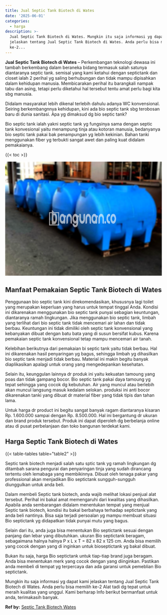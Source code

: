 ```yaml
---
title: Jual Septic Tank Biotech di Wates
date: '2025-06-01'
categories:
  - harga
description: >-
  Jual Septic Tank Biotech di Wates. Mungkin itu saja informasi yg dapat kami
  jelaskan tentang Jual Septic Tank Biotech di Wates. Anda perlu bisa memilih
  ke-2...
---
```


**Jual Septic Tank Biotech di Wates** – Perkembangan teknologi dewasa ini tambah berkembang dalam beraneka bidang termasuk salah satunya diantaranya septic tank. semisal yang kami ketahui dengan septictank dan closet ialah 2 perihal yg saling berhubungan dan tidak mampu dipisahkan dalam kehidupan manusia. Membicarakan perihal itu barangkali nampak tabu dan asing, tetapi perlu diketahui hal tersebut tentu amat perlu bagi kita sbg manusia.

Didalam masyarakat lebih dikenal terlebih dahulu adanya WC konvensional. Seiring berkembangnnya kehidupan, kini ada bio septic tank sbg terobosan baru di dunia sanitasi. Apa yg dimaksud dg bio septic tank?

Bio septic tank ialah yakni septic tank yg fungsinya sama dengan septic tank konvesional yaitu menampung tinja atau kotoran manusia, bedanyanya bio septic tank pakai bak penampungan yg lebih kekinian. Bahan tanki menggunakan fiber yg terbukti sangat awet dan paling kuat didalam pemakaianya.

{{< toc >}}

![Jual Septic Tank Biotech di Wates](/images/jual-bio-septictank-16.png)

## Manfaat Pemakaian Septic Tank Biotech di Wates

Penggunaan bio septic tank kini direkomendasikan, khususnya lagi toilet yang merupakan keperluan yang harus untuk tempat tinggal Anda. Kondisi ini dikarenakan menggunakan bio septic tank punyai sebagian keuntungan, diantaranya ramah lingkungan. Jika menggunakan bio septic tank, limbah yang terlihat dari bio septic tank tidak mencemari air lahan dan tidak berbau. Keuntungan ini tidak dimiliki oleh septic tank konvensional yang kebanyakan dibuat dengan batu bata yang di susun bersifat kubus. Karena pemakaian septic tank konvensional tetap mampu mencemari air tanah.

Kelebihan berikutnya dari pemakaian bi septic tank yaitu tidak berbau. Hal ini dikarenakan hasil penyaringan yg bagus, sehingga limbah yg dihasilkan bio septic tank menjadi tidak berbau. Material ini makin begitu banyak diaplikasikan apalagi untuk orang yang mengedepankan kesehatan.

Selain itu, keunggulan lainnya dr produk ini yaitu kekuatan tamoung yang poas dan tidak gampang bocor. Bio septic tank pakai daya tamoung yg tepat sehingga yang cocok dg kebutuhan. Air yang muncul atau berlebih akan muncul langsung masuk kedalam selokan. produksi ini anti bocor dikarenakan tanki yang dibuat dr material fiber yang tidak tipis dan tahan lama.

Untuk harga dr product ini begitu sangat banyak ragam diantaranya kisaran Rp. 1.600.000 sampai dengan Rp. 8.500.000. Hal ini bergantung dr ukuran dan brand produk tersebut. Produk ini dapat diperoleh dg berbelanja online atau di pusat perbelanjaan dan toko bangunan terdekat kami.

## Harga Septic Tank Biotech di Wates

{{< table-tables table="table2" >}}

Septic tank biotech menjadi salah satu sptic tank yg ramah lingkungan dg ditambah sarana pengurai dan penyaringan tinja yang sudah dirancang tertentu oleh lemabaga yang membikinnya. Dibuat oleh tenaga pakar yang professional akan menjadikan Bio septictank sungguh-sungguh diunggulkan untuk anda beli.

Dalam membeli Septic tank biotech, anda wajib melihat lokasi penjual alat tersebut. Perihal ini bakal amat memengaruhi dari kwalitas yang dihasilkan. Apabila anda sembarangan didalam menentukan tempat yang menjual Septic tank biotech, kondisi itu bakal berbahaya terhadap septictank yang anda beli nantinya. Bisa saja terjadi persoalan yg mampu membuat situasi Bio septictank yg didapatkan tidak punyai mutu yang bagus.

Selain dari itu, anda juga bisa menentukan Bio septictank sesuai dengan panjang dan lebar yang dibutuhkan. ukuran Bio septictank beragam, sebagaimana halnya halnya P x L x T = 82 x 82 x 125 cm. Anda bisa memilih yang cocok dengan yang di inginkan untuk bioseptictank yg bakal dibuat.

Bukan itu saja, harga Bio septictank untuk tiap-tiap brand juga beragam. Anda bisa menentukan merk yang cocok dengan yang diinginkan. Pastikan anda membeli di tempat yg terpercaya dan ada garansi untuk pemeblian Bio septictank.

Mungkin itu saja informasi yg dapat kami jelaskan tentang Jual Septic Tank Biotech di Wates. Anda perlu bisa memilih ke-2 Alat tadi dg tepat untuk meraih kualitas yang unggul. Kami berharap Info berikut bermanfaat untuk anda, terimakasih banyak.

**Ref by:** [Septic Tank Biotech Wates](https://id.wikipedia.org/wiki/Septic)
